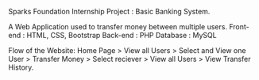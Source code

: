 Sparks Foundation Internship Project : Basic Banking System.

A Web Application used to transfer money between multiple users.
Front-end : HTML, CSS, Bootstrap  Back-end : PHP Database : MySQL

Flow of the Website: Home Page > View all Users > Select and View one User > Transfer Money > Select reciever > View all Users > View Transfer History.

